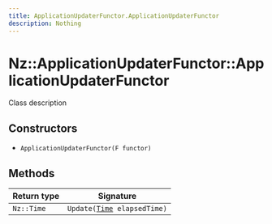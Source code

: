 ```yaml
---
title: ApplicationUpdaterFunctor.ApplicationUpdaterFunctor
description: Nothing
---
```


# Nz::ApplicationUpdaterFunctor::ApplicationUpdaterFunctor

Class description

## Constructors

- `ApplicationUpdaterFunctor(F functor)`

## Methods

| Return type | Signature |
| ----------- | --------- |
| `Nz::Time` | `Update(`[`Time`](documentation/generated/Core/Time.md)` elapsedTime)` |
